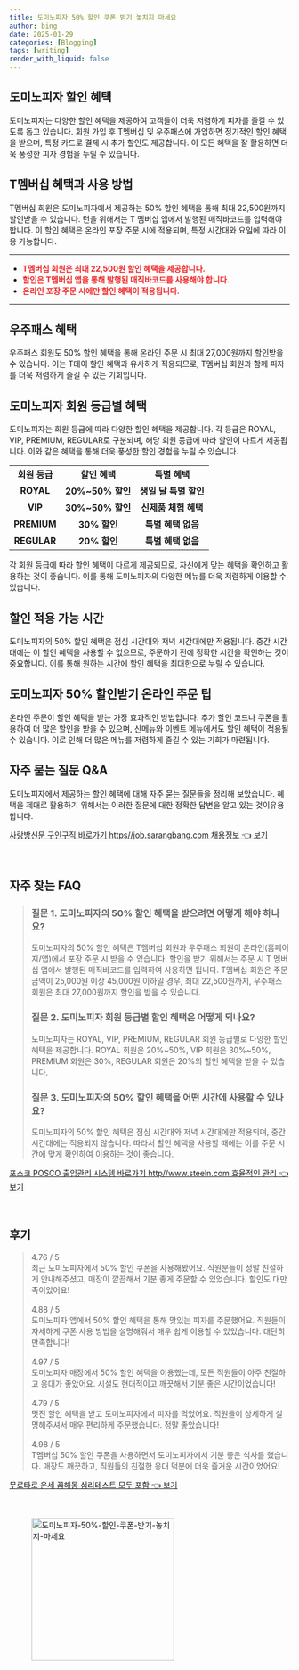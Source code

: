 ```yaml
---
title: 도미노피자 50% 할인 쿠폰 받기 놓치지 마세요
author: bing
date: 2025-01-29
categories: [Blogging]
tags: [writing]
render_with_liquid: false
---
```



<h2 id='도미노피자_할인_혜택'>도미노피자 할인 혜택</h2>

<p>도미노피자는 다양한 할인 혜택을 제공하여 고객들이 더욱 저렴하게 피자를 즐길 수 있도록 돕고 있습니다. 회원 가입 후 T멤버십 및 우주패스에 가입하면 정기적인 할인 혜택을 받으며, 특정 카드로 결제 시 추가 할인도 제공합니다. 이 모든 혜택을 잘 활용하면 더욱 풍성한 피자 경험을 누릴 수 있습니다.</p>

<h2 id='T멤버십_혜택'>T멤버십 혜택과 사용 방법</h2>

<p>T멤버십 회원은 도미노피자에서 제공하는 50% 할인 혜택을 통해 최대 22,500원까지 할인받을 수 있습니다. 턴을 위해서는 T 멤버십 앱에서 발행된 매직바코드를 입력해야 합니다. 이 할인 혜택은 온라인 포장 주문 시에 적용되며, 특정 시간대와 요일에 따라 이용 가능합니다.</p>

<hr />

<ul>
    <li><b><span style="color: #ee2323;">T멤버십 회원은 최대 22,500원 할인 혜택을 제공합니다.</span></b></li>
    <li><b><span style="color: #ee2323;">할인은 T멤버십 앱을 통해 발행된 매직바코드를 사용해야 합니다.</span></b></li>
    <li><b><span style="color: #ee2323;">온라인 포장 주문 시에만 할인 혜택이 적용됩니다.</span></b></li>
</ul>

<hr />

<h2 id='우주패스_혜택'>우주패스 혜택</h2>

<p>우주패스 회원도 50% 할인 혜택을 통해 온라인 주문 시 최대 27,000원까지 할인받을 수 있습니다. 이는 T데이 할인 혜택과 유사하게 적용되므로, T멤버십 회원과 함께 피자를 더욱 저렴하게 즐길 수 있는 기회입니다.</p>

<h2 id='회원_등급별_혜택'>도미노피자 회원 등급별 혜택</h2>

<p>도미노피자는 회원 등급에 따라 다양한 할인 혜택을 제공합니다. 각 등급은 ROYAL, VIP, PREMIUM, REGULAR로 구분되며, 해당 회원 등급에 따라 할인이 다르게 제공됩니다. 이와 같은 혜택을 통해 더욱 풍성한 할인 경험을 누릴 수 있습니다.</p>

<table>
    <tr>
        <td style="text-align: center; height: 17px;"><b>회원 등급</b></td>
        <td style="text-align: center; height: 17px;"><b>할인 혜택</b></td>
        <td style="text-align: center; height: 17px;"><b>특별 혜택</b></td>
    </tr>
    <tr>
        <td style="text-align: center; height: 17px;"><b>ROYAL</b></td>
        <td style="text-align: center; height: 17px;"><b>20%~50% 할인</b></td>
        <td style="text-align: center; height: 17px;"><b>생일 달 특별 할인</b></td>
    </tr>
    <tr>
        <td style="text-align: center; height: 17px;"><b>VIP</b></td>
        <td style="text-align: center; height: 17px;"><b>30%~50% 할인</b></td>
        <td style="text-align: center; height: 17px;"><b>신제품 체험 혜택</b></td>
    </tr>
    <tr>
        <td style="text-align: center; height: 17px;"><b>PREMIUM</b></td>
        <td style="text-align: center; height: 17px;"><b>30% 할인</b></td>
        <td style="text-align: center; height: 17px;"><b>특별 혜택 없음</b></td>
    </tr>
    <tr>
        <td style="text-align: center; height: 17px;"><b>REGULAR</b></td>
        <td style="text-align: center; height: 17px;"><b>20% 할인</b></td>
        <td style="text-align: center; height: 17px;"><b>특별 혜택 없음</b></td>
    </tr>
</table>

<p>각 회원 등급에 따라 할인 혜택이 다르게 제공되므로, 자신에게 맞는 혜택을 확인하고 활용하는 것이 좋습니다. 이를 통해 도미노피자의 다양한 메뉴를 더욱 저렴하게 이용할 수 있습니다.</p>

<h2 id='할인_적용_시간'>할인 적용 가능 시간</h2>

<p>도미노피자의 50% 할인 혜택은 점심 시간대와 저녁 시간대에만 적용됩니다. 중간 시간대에는 이 할인 혜택을 사용할 수 없으므로, 주문하기 전에 정확한 시간을 확인하는 것이 중요합니다. 이를 통해 원하는 시간에 할인 혜택을 최대한으로 누릴 수 있습니다.</p>

<h2 id='할인_받는_팁'>도미노피자 50% 할인받기 온라인 주문 팁</h2>

<p>온라인 주문이 할인 혜택을 받는 가장 효과적인 방법입니다. 추가 할인 코드나 쿠폰을 활용하여 더 많은 할인을 받을 수 있으며, 신메뉴와 이벤트 메뉴에서도 할인 혜택이 적용될 수 있습니다. 이로 인해 더 많은 메뉴를 저렴하게 즐길 수 있는 기회가 마련됩니다.</p>

<h2 id='자주_묻는_질문'>자주 묻는 질문 Q&A</h2>

<p>도미노피자에서 제공하는 할인 혜택에 대해 자주 묻는 질문들을 정리해 보았습니다. 혜택을 제대로 활용하기 위해서는 이러한 질문에 대한 정확한 답변을 알고 있는 것이유용합니다.</p>


<p><a class="click-button" title="사랑방신문 구인구직 바로가기 https//job.sarangbang.com 채용정보" href="https://adkhouse.github.io/posts/%EC%82%AC%EB%9E%91%EB%B0%A9%EC%8B%A0%EB%AC%B8-%EA%B5%AC%EC%9D%B8%EA%B5%AC%EC%A7%81-%EB%B0%94%EB%A1%9C%EA%B0%80%EA%B8%B0-httpsjob.sarangbang.com-%EC%B1%84%EC%9A%A9%EC%A0%95%EB%B3%B4/" rel="dofollow">사랑방신문 구인구직 바로가기 https//job.sarangbang.com 채용정보 👈 보기</a></p><br>
<h2 id='자주_찾는_FAQ'>자주 찾는 FAQ</h2>
<div itemscope="" itemtype="https://schema.org/FAQPage"> 
<blockquote> 
<div itemscope="" itemprop="mainEntity" itemtype="https://schema.org/Question"> 
<h3 itemprop="name">질문 1. 도미노피자의 50% 할인 혜택을 받으려면 어떻게 해야 하나요?</h3> 
<div itemscope="" itemprop="acceptedAnswer" itemtype="https://schema.org/Answer"> 
<span itemprop="text"> 
<p>도미노피자의 50% 할인 혜택은 T멤버십 회원과 우주패스 회원이 온라인(홈페이지/앱)에서 포장 주문 시 받을 수 있습니다. 할인을 받기 위해서는 주문 시 T 멤버십 앱에서 발행된 매직바코드를 입력하여 사용하면 됩니다. T멤버십 회원은 주문 금액이 25,000원 이상 45,000원 이하일 경우, 최대 22,500원까지, 우주패스 회원은 최대 27,000원까지 할인을 받을 수 있습니다.</p> 
</span> 
</div> 
</div> 

<div itemscope="" itemprop="mainEntity" itemtype="https://schema.org/Question"> 
<h3 itemprop="name">질문 2. 도미노피자 회원 등급별 할인 혜택은 어떻게 되나요?</h3> 
<div itemscope="" itemprop="acceptedAnswer" itemtype="https://schema.org/Answer"> 
<span itemprop="text"> 
<p>도미노피자는 ROYAL, VIP, PREMIUM, REGULAR 회원 등급별로 다양한 할인 혜택을 제공합니다. ROYAL 회원은 20%~50%, VIP 회원은 30%~50%, PREMIUM 회원은 30%, REGULAR 회원은 20%의 할인 혜택을 받을 수 있습니다.</p> 
</span> 
</div> 
</div> 

<div itemscope="" itemprop="mainEntity" itemtype="https://schema.org/Question"> 
<h3 itemprop="name">질문 3. 도미노피자의 50% 할인 혜택을 어떤 시간에 사용할 수 있나요?</h3> 
<div itemscope="" itemprop="acceptedAnswer" itemtype="https://schema.org/Answer"> 
<span itemprop="text"> 
<p>도미노피자의 50% 할인 혜택은 점심 시간대와 저녁 시간대에만 적용되며, 중간 시간대에는 적용되지 않습니다. 따라서 할인 혜택을 사용할 때에는 이를 주문 시간에 맞게 확인하여 이용하는 것이 좋습니다.</p> 
</span> 
</div> 
</div> 
</blockquote> 
</div>
<p><a class="click-button" title="포스코 POSCO 출입관리 시스템 바로가기 http//www.steeln.com 효율적인 관리" href="https://adkhouse.github.io/posts/%ED%8F%AC%EC%8A%A4%EC%BD%94-POSCO-%EC%B6%9C%EC%9E%85%EA%B4%80%EB%A6%AC-%EC%8B%9C%EC%8A%A4%ED%85%9C-%EB%B0%94%EB%A1%9C%EA%B0%80%EA%B8%B0-httpwww.steeln.com-%ED%9A%A8%EC%9C%A8%EC%A0%81%EC%9D%B8-%EA%B4%80%EB%A6%AC/" rel="dofollow">포스코 POSCO 출입관리 시스템 바로가기 http//www.steeln.com 효율적인 관리 👈 보기</a></p><br>
<h2 id='후기'>후기</h2>
<div itemscope itemtype="https://schema.org/Product">
  <blockquote>
  <div itemprop="review" itemscope itemtype="https://schema.org/Review">
      <div itemprop="reviewRating" itemscope itemtype="https://schema.org/Rating"> <span itemprop="ratingValue">4.76</span> / <span itemprop="bestRating">5</span> </div>
      <span itemprop="reviewBody">최근 도미노피자에서 50% 할인 쿠폰을 사용해봤어요. 직원분들이 정말 친절하게 안내해주셨고, 매장이 깔끔해서 기분 좋게 주문할 수 있었습니다. 할인도 대만족이었어요!</span>
  </div>
  <br>
  <div itemprop="review" itemscope itemtype="https://schema.org/Review">
      <div itemprop="reviewRating" itemscope itemtype="https://schema.org/Rating"> <span itemprop="ratingValue">4.88</span> / <span itemprop="bestRating">5</span> </div>
      <span itemprop="reviewBody">도미노피자 앱에서 50% 할인 혜택을 통해 맛있는 피자를 주문했어요. 직원들이 자세하게 쿠폰 사용 방법을 설명해줘서 매우 쉽게 이용할 수 있었습니다. 대단히 만족합니다!</span>
  </div>
  <br>
  <div itemprop="review" itemscope itemtype="https://schema.org/Review">
      <div itemprop="reviewRating" itemscope itemtype="https://schema.org/Rating"> <span itemprop="ratingValue">4.97</span> / <span itemprop="bestRating">5</span> </div>
      <span itemprop="reviewBody">도미노피자 매장에서 50% 할인 혜택을 이용했는데, 모든 직원들이 아주 친절하고 응대가 좋았어요. 시설도 현대적이고 깨끗해서 기분 좋은 시간이었습니다!</span>
  </div>
  <br>
  <div itemprop="review" itemscope itemtype="https://schema.org/Review">
      <div itemprop="reviewRating" itemscope itemtype="https://schema.org/Rating"> <span itemprop="ratingValue">4.79</span> / <span itemprop="bestRating">5</span> </div>
      <span itemprop="reviewBody">멋진 할인 혜택을 받고 도미노피자에서 피자를 먹었어요. 직원들이 상세하게 설명해주셔서 매우 편리하게 주문했습니다. 정말 좋았습니다!</span>
  </div>
  <br>
  <div itemprop="review" itemscope itemtype="https://schema.org/Review">
      <div itemprop="reviewRating" itemscope itemtype="https://schema.org/Rating"> <span itemprop="ratingValue">4.98</span> / <span itemprop="bestRating">5</span> </div>
      <span itemprop="reviewBody">T멤버십 50% 할인 쿠폰을 사용하면서 도미노피자에서 기분 좋은 식사를 했습니다. 매장도 깨끗하고, 직원들의 친절한 응대 덕분에 더욱 즐거운 시간이었어요!</span>
  </div>
  </blockquote>
</div>
<p><a class="click-button" title="무료타로 운세 꿈해몽 심리테스트 모두 포함" href="https://adkhouse.github.io/posts/%EB%AC%B4%EB%A3%8C%ED%83%80%EB%A1%9C-%EC%9A%B4%EC%84%B8-%EA%BF%88%ED%95%B4%EB%AA%BD-%EC%8B%AC%EB%A6%AC%ED%85%8C%EC%8A%A4%ED%8A%B8-%EB%AA%A8%EB%91%90-%ED%8F%AC%ED%95%A8/" rel="dofollow">무료타로 운세 꿈해몽 심리테스트 모두 포함 👈 보기</a></p><br>
<figure class="image"><img src="https://adkhouse.github.io/assets/img/thumbnail/도미노피자-50%-할인-쿠폰-받기-놓치지-마세요.webp" alt="도미노피자-50%-할인-쿠폰-받기-놓치지-마세요" width="256" height="256"></figure>